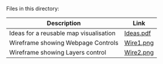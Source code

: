 Files in this directory:

Description | Link
--- | ---
Ideas for a reusable map visualisation | [Ideas.pdf](https://ananyaarun.github.io/OSM2018/Ideas.pdf)
Wireframe showing Webpage Controls | [Wire1.png](https://ananyaarun.github.io/OSM2018/Wire1.png)
Wireframe showing Layers control | [Wire2.png](https://ananyaarun.github.io/OSM2018/Wire2.png)

